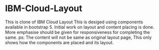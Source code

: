 # IBM-Cloud-Layout
This is clone of IBM Cloud Layout
This is desiged using components available in bootstrap 5. Initial work on layout and content placing is done. More emphasise should be given for responsiveness for completing the same.
ps:  The content will not be same as original layout page, This only shows how the components are placed and its layout.
